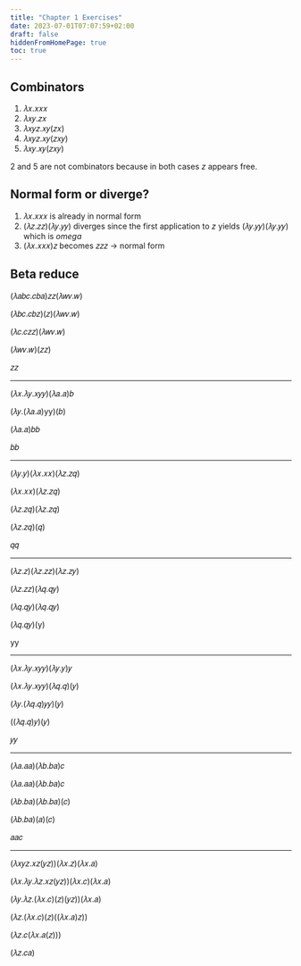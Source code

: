 ```yaml
---
title: "Chapter 1 Exercises"
date: 2023-07-01T07:07:59+02:00
draft: false
hiddenFromHomePage: true
toc: true
---
```

## Combinators

1. 𝜆𝑥.𝑥𝑥𝑥
2. 𝜆𝑥𝑦.𝑧𝑥
3. 𝜆𝑥𝑦𝑧.𝑥𝑦(𝑧𝑥)
4. 𝜆𝑥𝑦𝑧.𝑥𝑦(𝑧𝑥𝑦)
5. 𝜆𝑥𝑦.𝑥𝑦(𝑧𝑥𝑦)

2 and 5 are not combinators because in both cases $z$ appears free.

## Normal form or diverge?

1. 𝜆𝑥.𝑥𝑥𝑥 is already in normal form
2. (𝜆𝑧.𝑧𝑧)(𝜆𝑦.𝑦𝑦) diverges since the first application to $z$ yields (𝜆𝑦.𝑦𝑦)(𝜆𝑦.𝑦𝑦) which is *omega*
3. (𝜆𝑥.𝑥𝑥𝑥)𝑧 becomes 𝑧𝑧𝑧 -> normal form

## Beta reduce

(𝜆𝑎𝑏𝑐.𝑐𝑏𝑎)𝑧𝑧(𝜆𝑤𝑣.𝑤)

(𝜆𝑏𝑐.𝑐𝑏𝑧)(𝑧)(𝜆𝑤𝑣.𝑤)

(𝜆𝑐.𝑐𝑧𝑧)(𝜆𝑤𝑣.𝑤)

(𝜆𝑤𝑣.𝑤)(𝑧𝑧)

𝑧𝑧
***
(𝜆𝑥.𝜆𝑦.𝑥𝑦𝑦)(𝜆𝑎.𝑎)𝑏

(𝜆𝑦.(𝜆𝑎.𝑎)yy)(𝑏)

(𝜆𝑎.𝑎)𝑏𝑏

𝑏𝑏
***
(𝜆𝑦.𝑦)(𝜆𝑥.𝑥𝑥)(𝜆𝑧.𝑧𝑞)

(𝜆𝑥.𝑥𝑥)(𝜆𝑧.𝑧𝑞)

(𝜆𝑧.𝑧𝑞)(𝜆𝑧.𝑧𝑞)

(𝜆𝑧.𝑧𝑞)(𝑞)

𝑞𝑞
***
(𝜆𝑧.𝑧)(𝜆𝑧.𝑧𝑧)(𝜆𝑧.𝑧𝑦)

(𝜆𝑧.𝑧𝑧)(𝜆𝑞.𝑞𝑦)

(𝜆𝑞.𝑞𝑦)(𝜆𝑞.𝑞𝑦)

(𝜆𝑞.𝑞𝑦)(y)

yy
***
(𝜆𝑥.𝜆𝑦.𝑥𝑦𝑦)(𝜆𝑦.𝑦)𝑦

(𝜆𝑥.𝜆𝑦.𝑥𝑦𝑦)(𝜆𝑞.𝑞)(𝑦)

(𝜆𝑦.(𝜆𝑞.𝑞)𝑦𝑦)(𝑦)

((𝜆𝑞.𝑞)𝑦)(𝑦)

𝑦𝑦

***

(𝜆𝑎.𝑎𝑎)(𝜆𝑏.𝑏𝑎)𝑐

(𝜆𝑎.𝑎𝑎)(𝜆𝑏.𝑏𝑎)𝑐

(𝜆𝑏.𝑏𝑎)(𝜆𝑏.𝑏𝑎)(𝑐)

(𝜆𝑏.𝑏𝑎)(𝑎)(𝑐)

𝑎𝑎𝑐

***

(𝜆𝑥𝑦𝑧.𝑥𝑧(𝑦𝑧))(𝜆𝑥.𝑧)(𝜆𝑥.𝑎)

(𝜆𝑥.𝜆𝑦.𝜆𝑧.𝑥𝑧(𝑦𝑧))(𝜆𝑥.𝑐)(𝜆𝑥.𝑎)

(𝜆𝑦.𝜆𝑧.(𝜆𝑥.𝑐)(𝑧)(𝑦𝑧))(𝜆𝑥.𝑎)

(𝜆𝑧.(𝜆𝑥.𝑐)(𝑧)((𝜆𝑥.𝑎)𝑧))

(𝜆𝑧.𝑐(𝜆𝑥.𝑎(𝑧)))

(𝜆𝑧.𝑐𝑎)
